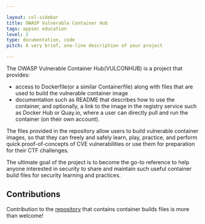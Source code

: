 ```yaml
---

layout: col-sidebar
title: OWASP Vulnerable Container Hub
tags: appsec education 
level: 2
type: documentation, code
pitch: A very brief, one-line description of your project

---
```


The OWASP Vulnerable Container Hub(VULCONHUB) is a project that provides:

- access to Dockerfile(or a similar Containerfile) along with files that are used to build the vulnerable container image
- documentation such as README that describes how to use the container, and optionally, a link to the image in the registry service such as Docker Hub or Quay.io, where a user can directly pull and run the container (on their own account).

The files provided in the repository allow users to build vulnerable container images, so that they can freely and safely learn, play, practice, and perform quick proof-of-concepts of CVE vulnerabilities or use them for preparation for their CTF challenges.

The ultimate goal of the project is to become the go-to reference to help anyone interested in security to share and maintain such useful container build files for security learning and practices.


## Contributions 

Contribution to the [repository](https://github.com/OWASP/vulnerable-container-hub) that contains container builds files is more than welcome!
